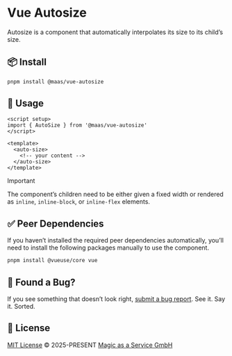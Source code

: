# Vue Autosize

Autosize is a component that automatically interpolates its size to its child’s size.

## 📦 Install

```sh
pnpm install @maas/vue-autosize
```

## 🚀 Usage

```vue
<script setup>
import { AutoSize } from '@maas/vue-autosize'
</script>

<template>
  <auto-size>
    <!-- your content -->
  </auto-size>
</template>
```

> [!IMPORTANT]
> The component’s children need to be either given a fixed width or rendered as `inline`, `inline-block`, or `inline-flex` elements.

## ✅ Peer Dependencies

If you haven’t installed the required peer dependencies automatically, you’ll need to install the following packages manually to use the component.

```sh
pnpm install @vueuse/core vue
```

## 🐛 Found a Bug?

If you see something that doesn’t look right, [submit a bug report](https://github.com/magicasaservice/vue-autosize/issues/new?assignees=&labels=bug%2Cpending+triage&template=bug_report.yml). See it. Say it. Sorted.

## 📄 License

[MIT License](https://github.com/magicasaservice/vue-autosize/blob/main/LICENSE) © 2025-PRESENT [Magic as a Service GmbH](https://github.com/magicasaservice)
